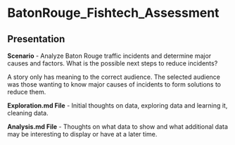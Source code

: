 # BatonRouge_Fishtech_Assessment

## Presentation
**Scenario** - Analyze Baton Rouge traffic incidents and determine major causes and factors. What is the possible next steps to reduce incidents?

A story only has meaning to the correct audience. The selected audience was those wanting to know major causes of incidents to form solutions to reduce them.

**Exploration.md File** - Initial thoughts on data, exploring data and learning it, cleaning data.

**Analysis.md File** - Thoughts on what data to show and what additional data may be interesting to display or have at a later time.
